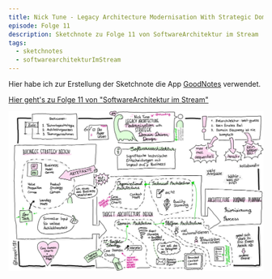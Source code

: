 ```yaml
---
title: Nick Tune - Legacy Architecture Modernisation With Strategic Domain-Driven Design
episode: Folge 11
description: Sketchnote zu Folge 11 von SoftwareArchitektur im Stream
tags:
  - sketchnotes
  - softwarearchitekturImStream
---
```


Hier habe ich zur Erstellung der Sketchnote die App [GoodNotes](https://www.goodnotes.com/) verwendet.

[Hier geht's zu Folge 11 von "SoftwareArchitektur im Stream"](https://software-architektur.tv/folge11.html)

![Sketchnote zu Folge 11](/img/sketchnotes/2020-08-07_modernisation_with_strategic_ddd.JPG)


